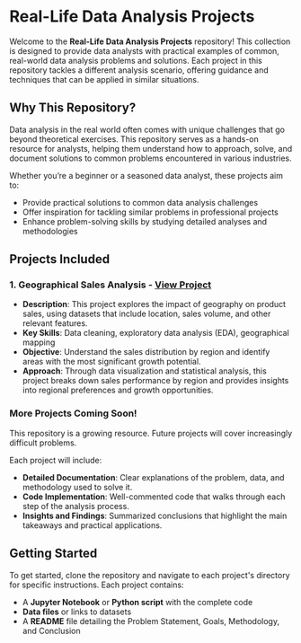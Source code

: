 # Real-Life Data Analysis Projects

Welcome to the **Real-Life Data Analysis Projects** repository! This collection is designed to provide data analysts with practical examples of common, real-world data analysis problems and solutions. Each project in this repository tackles a different analysis scenario, offering guidance and techniques that can be applied in similar situations.

## Why This Repository?

Data analysis in the real world often comes with unique challenges that go beyond theoretical exercises. This repository serves as a hands-on resource for analysts, helping them understand how to approach, solve, and document solutions to common problems encountered in various industries.

Whether you’re a beginner or a seasoned data analyst, these projects aim to:
- Provide practical solutions to common data analysis challenges
- Offer inspiration for tackling similar problems in professional projects
- Enhance problem-solving skills by studying detailed analyses and methodologies

## Projects Included

### 1. Geographical Sales Analysis - [View Project](./customer-geography-analysis)
   - **Description**: This project explores the impact of geography on product sales, using datasets that include location, sales volume, and other relevant features. 
   - **Key Skills**: Data cleaning, exploratory data analysis (EDA), geographical mapping
   - **Objective**: Understand the sales distribution by region and identify areas with the most significant growth potential.
   - **Approach**: Through data visualization and statistical analysis, this project breaks down sales performance by region and provides insights into regional preferences and growth opportunities.

### More Projects Coming Soon!
This repository is a growing resource. Future projects will cover increasingly difficult problems.

Each project will include:
- **Detailed Documentation**: Clear explanations of the problem, data, and methodology used to solve it.
- **Code Implementation**: Well-commented code that walks through each step of the analysis process.
- **Insights and Findings**: Summarized conclusions that highlight the main takeaways and practical applications.

## Getting Started

To get started, clone the repository and navigate to each project's directory for specific instructions. Each project contains:
- A **Jupyter Notebook** or **Python script** with the complete code
- **Data files** or links to datasets
- A **README** file detailing the Problem Statement, Goals, Methodology, and Conclusion